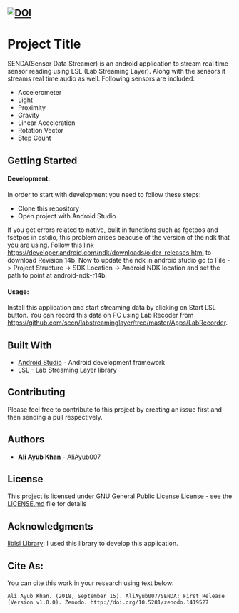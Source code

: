 [![DOI](https://zenodo.org/badge/DOI/10.5281/zenodo.1419527.svg)](https://doi.org/10.5281/zenodo.1419527)
---
# Project Title

SENDA(Sensor Data Streamer) is an android application to stream real time sensor reading using LSL (Lab Streaming Layer). Along with the sensors it streams real time audio as well. Following sensors are included: 

- Accelerometer
- Light
- Proximity
- Gravity
- Linear Acceleration
- Rotation Vector
- Step Count

## Getting Started
#### Development:

In order to start with development you need to follow these steps: 

- Clone this repository
- Open project with Android Studio

If you get errors related to native, built in functions such as fgetpos and fsetpos in cstdio, this problem arises beacuse of the version of the ndk that you are using. Follow this link https://developer.android.com/ndk/downloads/older_releases.html to download Revision 14b. Now to update the ndk in android studio go to File -> Project Structure -> SDK Location -> Android NDK location and set the path to point at android-ndk-r14b.

#### Usage: 

Install this application and start streaming data by clicking on Start LSL button. You can record this data on PC using Lab Recoder from https://github.com/sccn/labstreaminglayer/tree/master/Apps/LabRecorder. 

## Built With

* [Android Studio](https://developer.android.com/studio/) - Android development framework
* [LSL ](https://github.com/sccn/labstreaminglayer) - Lab Streaming Layer library

## Contributing

Please feel free to contribute to this project by creating an issue first and then sending a pull respectively. 

## Authors

* **Ali Ayub Khan** - [AliAyub007](https://github.com/AliAyub007)


## License

This project is licensed under GNU General Public License License - see the [LICENSE.md](https://github.com/AliAyub007/SENDA/blob/master/LICENSE) file for details

## Acknowledgments

[liblsl Library](https://github.com/sccn/labstreaminglayer/tree/master/LSL): I used this library to develop this application. 

## Cite As: 
You can cite this work in your research using text below:

    Ali Ayub Khan. (2018, September 15). AliAyub007/SENDA: First Release (Version v1.0.0). Zenodo. http://doi.org/10.5281/zenodo.1419527

